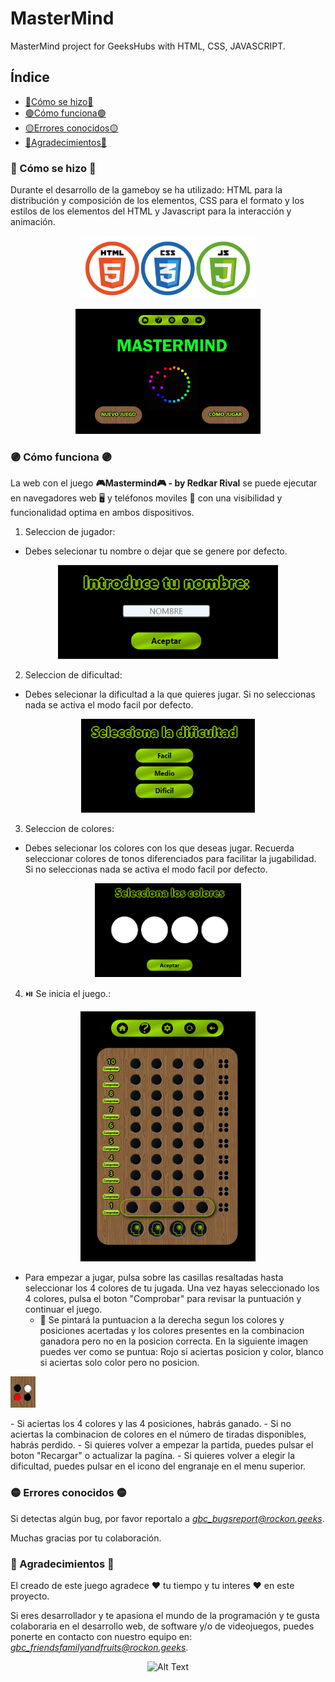 # MasterMind
MasterMind project for GeeksHubs with HTML, CSS, JAVASCRIPT.


## Índice

- [🔵Cómo se hizo🔵](#cómo-se-hizo)
- [🟣Cómo funciona🟣](#cómo-funciona)
- [🟡Errores conocidos🟡](#errores-conocidos)
- [🔴Agradecimientos🔴](#agradecimientos)


### 🔵 Cómo se hizo 🔵

Durante el desarrollo de la gameboy se ha utilizado: HTML para la distribución y composición de los elementos, CSS para el formato y los estilos de los elementos del HTML y Javascript para la interacción y animación.

<p align="center">
<img src="https://raw.githubusercontent.com/RedkarRiv/GH_FSD_GBC/master/img/html1.png"  width="" height="100"></p>


<p align="center">
<img src="img/ejemHome.png"  width="" height="200">

</p>



### 🟣 Cómo funciona 🟣

La web con el juego **🎮Mastermind🎮 - by Redkar Rival** se puede ejecutar en navegadores web 🖥️ y teléfonos moviles 📱 con una visibilidad y funcionalidad optima en ambos dispositivos.

1. Seleccion de jugador:
- Debes selecionar tu nombre o dejar que se genere por defecto.
<p align="center">
<img src="img/ejemName.png"  width="" height="150">
</p>

2. Seleccion de dificultad:
- Debes selecionar la dificultad a la que quieres jugar. Si no seleccionas nada se activa el modo facil por defecto.
<p align="center">
<img src="img/ejemLevel.png"  width="" height="150">
</p>

3. Seleccion de colores:
- Debes selecionar los colores con los que deseas jugar. Recuerda seleccionar colores de tonos diferenciados para facilitar la jugabilidad. Si no seleccionas nada se activa el modo facil por defecto.

<p align="center">
<img src="img/ejemColors.png"  width="" height="150">
</p>

4. ⏯️ Se inicia el juego.:

<p align="center">
<img src="img/ejemBoard.png"  width="" height="400">
</p>

- Para empezar a jugar, pulsa sobre las casillas resaltadas hasta seleccionar los 4 colores de tu jugada. Una vez hayas seleccionado los 4 colores, pulsa el boton "Comprobar" para revisar la puntuación y continuar el juego.
    - 🚨 Se pintará la puntuacion a la derecha segun los colores y posiciones acertadas y los colores presentes en la combinacion ganadora pero no en la posicion correcta. En la siguiente imagen puedes ver como se puntua: Rojo si aciertas posicion y color, blanco si aciertas solo color pero no posicion. <p align="center">
<img src="img/ejemPunt.png"  width="40" height="50">
</p>
    - Si aciertas los 4 colores y las 4 posiciones, habrás ganado.
    - Si no aciertas la combinacion de colores en el número de tiradas disponibles, habrás perdido.
    - Si quieres volver a empezar la partida, puedes pulsar el boton "Recargar" o actualizar la pagina.
    - Si quieres volver a elegir la dificultad, puedes pulsar en el icono del engranaje en el menu superior.


### 🟡 Errores conocidos 🟡

Si detectas algún bug, por favor reportalo a *gbc_bugsreport@rockon.geeks*.

Muchas gracias por tu colaboración.

### 🔴 Agradecimientos 🔴

El creado de este juego agradece ❤️ tu tiempo y tu interes ❤️ en este proyecto. 

Si eres desarrollador y te apasiona el mundo de la programación y te gusta colaboraria en el desarrollo web, de software y/o de videojuegos, puedes ponerte en contacto con nuestro equipo en: *gbc_friendsfamilyandfruits@rockon.geeks*.
<p align="center">
<img src="https://media.giphy.com/media/R6gvnAxj2ISzJdbA63/giphy-downsized.gif" alt="Alt Text" width="200px">
</p>